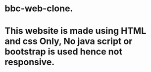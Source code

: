 # bbc-web-clone.
# This website is made using HTML and css Only, No java script or bootstrap is used hence not responsive.